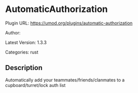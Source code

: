 # AutomaticAuthorization

Plugin URL: https://umod.org/plugins/automatic-authorization

Author: 

Latest Version: 1.3.3

Categories: rust

## Description

Automatically add your teammates/friends/clanmates to a cupboard/turret/lock auth list
